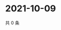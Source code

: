 # 2021-10-09

共 0 条

<!-- BEGIN WEIBO -->
<!-- 最后更新时间 Sat Oct 09 2021 01:15:37 GMT+0800 (China Standard Time) -->

<!-- END WEIBO -->
